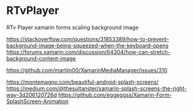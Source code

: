 # RTvPlayer
RTv Player
xamarin forms scaling background image

https://stackoverflow.com/questions/31853389/how-to-prevent-background-image-being-squeezed-when-the-keyboard-opens
https://forums.xamarin.com/discussion/64304/how-can-stretch-background-content-image

https://github.com/martijn00/XamarinMediaManager/issues/310

https://montemagno.com/beautiful-android-splash-screens/
https://medium.com/@thesultanster/xamarin-splash-screens-the-right-way-3d206120726d
https://github.com/eggeggss/Xamarin-Form-SplashScreen-Animation
